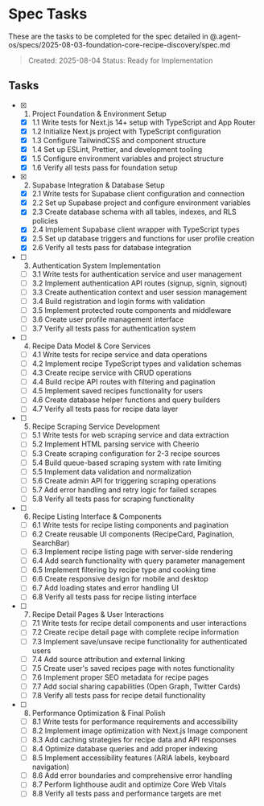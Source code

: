 # Spec Tasks

These are the tasks to be completed for the spec detailed in @.agent-os/specs/2025-08-03-foundation-core-recipe-discovery/spec.md

> Created: 2025-08-04
> Status: Ready for Implementation

## Tasks

- [x] 1. Project Foundation & Environment Setup
  - [x] 1.1 Write tests for Next.js 14+ setup with TypeScript and App Router
  - [x] 1.2 Initialize Next.js project with TypeScript configuration
  - [x] 1.3 Configure TailwindCSS and component structure
  - [x] 1.4 Set up ESLint, Prettier, and development tooling
  - [x] 1.5 Configure environment variables and project structure
  - [x] 1.6 Verify all tests pass for foundation setup

- [x] 2. Supabase Integration & Database Setup
  - [x] 2.1 Write tests for Supabase client configuration and connection
  - [x] 2.2 Set up Supabase project and configure environment variables
  - [x] 2.3 Create database schema with all tables, indexes, and RLS policies
  - [x] 2.4 Implement Supabase client wrapper with TypeScript types
  - [x] 2.5 Set up database triggers and functions for user profile creation
  - [x] 2.6 Verify all tests pass for database integration

- [ ] 3. Authentication System Implementation
  - [ ] 3.1 Write tests for authentication service and user management
  - [ ] 3.2 Implement authentication API routes (signup, signin, signout)
  - [ ] 3.3 Create authentication context and user session management
  - [ ] 3.4 Build registration and login forms with validation
  - [ ] 3.5 Implement protected route components and middleware
  - [ ] 3.6 Create user profile management interface
  - [ ] 3.7 Verify all tests pass for authentication system

- [ ] 4. Recipe Data Model & Core Services
  - [ ] 4.1 Write tests for recipe service and data operations
  - [ ] 4.2 Implement recipe TypeScript types and validation schemas
  - [ ] 4.3 Create recipe service with CRUD operations
  - [ ] 4.4 Build recipe API routes with filtering and pagination
  - [ ] 4.5 Implement saved recipes functionality for users
  - [ ] 4.6 Create database helper functions and query builders
  - [ ] 4.7 Verify all tests pass for recipe data layer

- [ ] 5. Recipe Scraping Service Development
  - [ ] 5.1 Write tests for web scraping service and data extraction
  - [ ] 5.2 Implement HTML parsing service with Cheerio
  - [ ] 5.3 Create scraping configuration for 2-3 recipe sources
  - [ ] 5.4 Build queue-based scraping system with rate limiting
  - [ ] 5.5 Implement data validation and normalization
  - [ ] 5.6 Create admin API for triggering scraping operations
  - [ ] 5.7 Add error handling and retry logic for failed scrapes
  - [ ] 5.8 Verify all tests pass for scraping functionality

- [ ] 6. Recipe Listing Interface & Components
  - [ ] 6.1 Write tests for recipe listing components and pagination
  - [ ] 6.2 Create reusable UI components (RecipeCard, Pagination, SearchBar)
  - [ ] 6.3 Implement recipe listing page with server-side rendering
  - [ ] 6.4 Add search functionality with query parameter management
  - [ ] 6.5 Implement filtering by recipe type and cooking time
  - [ ] 6.6 Create responsive design for mobile and desktop
  - [ ] 6.7 Add loading states and error handling UI
  - [ ] 6.8 Verify all tests pass for recipe listing interface

- [ ] 7. Recipe Detail Pages & User Interactions
  - [ ] 7.1 Write tests for recipe detail components and user interactions
  - [ ] 7.2 Create recipe detail page with complete recipe information
  - [ ] 7.3 Implement save/unsave recipe functionality for authenticated users
  - [ ] 7.4 Add source attribution and external linking
  - [ ] 7.5 Create user's saved recipes page with notes functionality
  - [ ] 7.6 Implement proper SEO metadata for recipe pages
  - [ ] 7.7 Add social sharing capabilities (Open Graph, Twitter Cards)
  - [ ] 7.8 Verify all tests pass for recipe detail functionality

- [ ] 8. Performance Optimization & Final Polish
  - [ ] 8.1 Write tests for performance requirements and accessibility
  - [ ] 8.2 Implement image optimization with Next.js Image component
  - [ ] 8.3 Add caching strategies for recipe data and API responses
  - [ ] 8.4 Optimize database queries and add proper indexing
  - [ ] 8.5 Implement accessibility features (ARIA labels, keyboard navigation)
  - [ ] 8.6 Add error boundaries and comprehensive error handling
  - [ ] 8.7 Perform lighthouse audit and optimize Core Web Vitals
  - [ ] 8.8 Verify all tests pass and performance targets are met